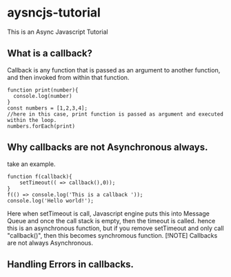 # aysncjs-tutorial
This is an Async Javascript Tutorial

## What is a callback?
Callback is any function that is passed as an argument to another function, and then invoked from within that function.

```
function print(number){
  console.log(number)
}
const numbers = [1,2,3,4];
//here in this case, print function is passed as argument and executed within the loop.
numbers.forEach(print)
```

## Why callbacks are not Asynchronous always.
take an example.
```
function f(callback){
    setTimeout(( => callback(),0));
}
f(() => console.log('This is a callback '));
console.log('Hello world!');
```
Here when setTimeout is call, Javascript engine puts this into Message Queue and once the call stack is empty, then the timeout is called.
hence this is an asynchronous function, but if you remove setTimeout and only call "callback()", then this becomes synchromous function.
[!NOTE]
Callbacks are not always Asynchronous.

## Handling Errors in callbacks.
